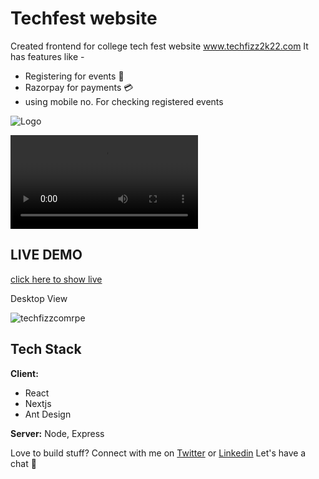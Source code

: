 # Techfest website

Created frontend for college tech fest website www.techfizz2k22.com
It has features like -

- Registering for events 📄
- Razorpay for payments 💳
- using mobile no. For checking registered events

![Logo](https://user-images.githubusercontent.com/62525040/182231436-8f073998-48d9-4510-98c6-a5329f9e6771.png)

![](https://user-images.githubusercontent.com/62525040/182235022-544d2683-4c43-4d89-901a-e554abf2681b.mp4)

## LIVE DEMO

[click here to show live](techfizz2k22.com)

Desktop View

![techfizzcomrpe](https://user-images.githubusercontent.com/62525040/182242606-15ba43d3-7289-4044-8c1c-45fecf3607c1.gif)

## Tech Stack

**Client:**

- React
- Nextjs
- Ant Design

**Server:** Node, Express

Love to build stuff? Connect with me on [Twitter](https://twitter.com/SwastikJain__) or [Linkedin](https://www.linkedin.com/in/swastik-jain/) Let's have a chat 😬
